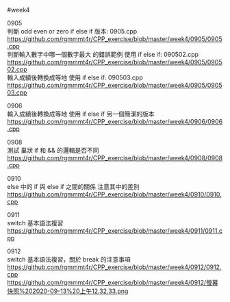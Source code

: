 #week4    
   
0905   
判斷 odd even or zero  if else if 版本: 0905.cpp   
https://github.com/rgmmmt4r/CPP_exercise/blob/master/week4/0905/0905.cpp   
判斷輸入數字中哪一個數字最大 的錯誤範例 使用 if else if: 090502.cpp   
https://github.com/rgmmmt4r/CPP_exercise/blob/master/week4/0905/090502.cpp   
輸入成績後轉換成等地 使用 if else if: 090503.cpp   
https://github.com/rgmmmt4r/CPP_exercise/blob/master/week4/0905/090503.cpp   
   
0906   
輸入成績後轉換成等地 使用 if else if 另一個簡潔的版本  
https://github.com/rgmmmt4r/CPP_exercise/blob/master/week4/0906/0906.cpp   

0908   
測試 巢狀 if 和 && 的邏輯是否不同 
https://github.com/rgmmmt4r/CPP_exercise/blob/master/week4/0908/0908.cpp   

0910   
else 中的 if 與 else if 之間的關係  注意其中的差別  
https://github.com/rgmmmt4r/CPP_exercise/blob/master/week4/0910/0910.cpp   

0911   
switch 基本語法複習  
https://github.com/rgmmmt4r/CPP_exercise/blob/master/week4/0911/0911.cpp   

0912   
switch 基本語法複習，關於 break 的注意事項  
https://github.com/rgmmmt4r/CPP_exercise/blob/master/week4/0912/0912.cpp   
https://github.com/rgmmmt4r/CPP_exercise/blob/master/week4/0912/螢幕快照%202020-09-13%20上午12.32.33.png   


